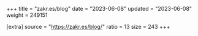 +++
title = "zakr.es/blog"
date = "2023-06-08"
updated = "2023-06-08"
weight = 249151

[extra]
source = "https://zakr.es/blog/"
ratio = 13
size = 243
+++
